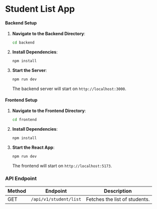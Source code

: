 # Student List App

#### Backend Setup

1. **Navigate to the Backend Directory**:
    ```bash
    cd backend
    ```

2. **Install Dependencies**:
    ```bash
    npm install
    ```

3. **Start the Server**:
    ```bash
    npm run dev
    ```
   The backend server will start on `http://localhost:3000`.

#### Frontend Setup

1. **Navigate to the Frontend Directory**:
    ```bash
    cd frontend
    ```

2. **Install Dependencies**:
    ```bash
    npm install
    ```

3. **Start the React App**:
    ```bash
    npm run dev
    ```
   The frontend will start on `http://localhost:5173`.


### API Endpoint

| Method | Endpoint                       | Description                   |
|--------|--------------------------------|-------------------------------|
| GET    | `/api/v1/student/list`         | Fetches the list of students. |

